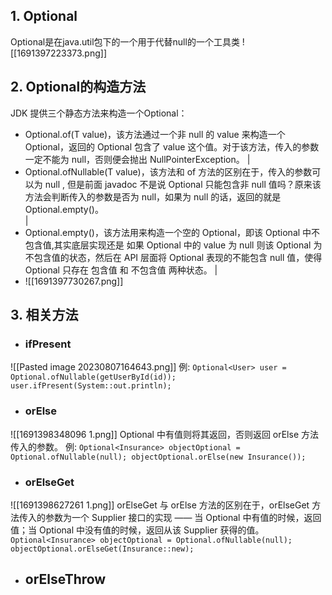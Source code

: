 ## 1.  Optional
Optional<T>是在java.util包下的一个用于代替null的一个工具类
![[1691397223373.png]]
## 2. Optional的构造方法
JDK 提供三个静态方法来构造一个Optional：

- Optional.of(T value)，该方法通过一个非 null 的 value 来构造一个 Optional，返回的 Optional 包含了 value 这个值。对于该方法，传入的参数一定不能为 null，否则便会抛出 NullPointerException。
|
- Optional.ofNullable(T value)，该方法和 of 方法的区别在于，传入的参数可以为 null , 但是前面 javadoc 不是说 Optional 只能包含非 null 值吗？原来该方法会判断传入的参数是否为 null，如果为 null 的话，返回的就是 Optional.empty()。  
|
- Optional.empty()，该方法用来构造一个空的 Optional，即该 Optional 中不包含值,其实底层实现还是 如果 Optional 中的 value 为 null 则该 Optional 为不包含值的状态，然后在 API 层面将 Optional 表现的不能包含 null 值，使得 Optional 只存在 包含值 和 不包含值 两种状态。
|
- ![[1691397730267.png]]
## 3. 相关方法
- ### ifPresent
![[Pasted image 20230807164643.png]]
例:
``
Optional<User> user = Optional.ofNullable(getUserById(id));
user.ifPresent(System::out.println);
``
- ### orElse
![[1691398348096 1.png]]
Optional 中有值则将其返回，否则返回 orElse 方法传入的参数。
例:
``
Optional<Insurance> objectOptional = Optional.ofNullable(null);
objectOptional.orElse(new Insurance());
``
- ### orElseGet
![[1691398627261 1.png]]
orElseGet 与 orElse 方法的区别在于，orElseGet 方法传入的参数为一个 Supplier 接口的实现 —— 当 Optional 中有值的时候，返回值；当 Optional 中没有值的时候，返回从该 Supplier 获得的值。
``
Optional<Insurance> objectOptional = Optional.ofNullable(null);
objectOptional.orElseGet(Insurance::new);
``
- ## orElseThrow
